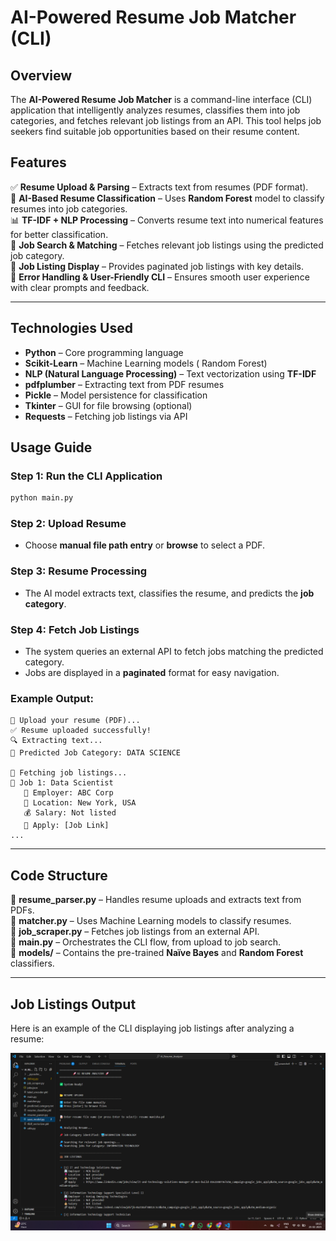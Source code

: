 # AI-Powered Resume Job Matcher (CLI)

## Overview
The **AI-Powered Resume Job Matcher** is a command-line interface (CLI) application that intelligently analyzes resumes, classifies them into job categories, and fetches relevant job listings from an API. This tool helps job seekers find suitable job opportunities based on their resume content.

## Features
✅ **Resume Upload & Parsing** – Extracts text from resumes (PDF format).  
🤖 **AI-Based Resume Classification** – Uses **Random Forest** model to classify resumes into job categories.  
📊 **TF-IDF + NLP Processing** – Converts resume text into numerical features for better classification.  
📝 **Job Search & Matching** – Fetches relevant job listings using the predicted job category.  
📌 **Job Listing Display** – Provides paginated job listings with key details.  
🎯 **Error Handling & User-Friendly CLI** – Ensures smooth user experience with clear prompts and feedback.  

---

## Technologies Used
- **Python** – Core programming language
- **Scikit-Learn** – Machine Learning models ( Random Forest)
- **NLP (Natural Language Processing)** – Text vectorization using **TF-IDF**
- **pdfplumber** – Extracting text from PDF resumes
- **Pickle** – Model persistence for classification
- **Tkinter** – GUI for file browsing (optional)
- **Requests** – Fetching job listings via API



## Usage Guide
### Step 1: Run the CLI Application
```sh
python main.py
```

### Step 2: Upload Resume
- Choose **manual file path entry** or **browse** to select a PDF.

### Step 3: Resume Processing
- The AI model extracts text, classifies the resume, and predicts the **job category**.

### Step 4: Fetch Job Listings
- The system queries an external API to fetch jobs matching the predicted category.
- Jobs are displayed in a **paginated** format for easy navigation.

### Example Output:
```
📂 Upload your resume (PDF)...
✅ Resume uploaded successfully!
🔍 Extracting text...
📌 Predicted Job Category: DATA SCIENCE

🔎 Fetching job listings...
💼 Job 1: Data Scientist
   🏢 Employer: ABC Corp
   📍 Location: New York, USA
   💰 Salary: Not listed
   🔗 Apply: [Job Link]
...
```

---

## Code Structure
📂 **resume_parser.py** – Handles resume uploads and extracts text from PDFs.  
📂 **matcher.py** – Uses Machine Learning models to classify resumes.  
📂 **job_scraper.py** – Fetches job listings from an external API.  
📂 **main.py** – Orchestrates the CLI flow, from upload to job search.  
📂 **models/** – Contains the pre-trained **Naïve Bayes** and **Random Forest** classifiers.  

---


## Job Listings Output

Here is an example of the CLI displaying job listings after analyzing a resume:

![Job Listings Output](screenshot.png)







